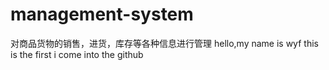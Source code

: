# management-system
对商品货物的销售，进货，库存等各种信息进行管理
hello,my name is wyf
this is the first i come into the github
